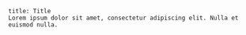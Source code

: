 ```ad-warning
title: Title
Lorem ipsum dolor sit amet, consectetur adipiscing elit. Nulla et euismod nulla.
```